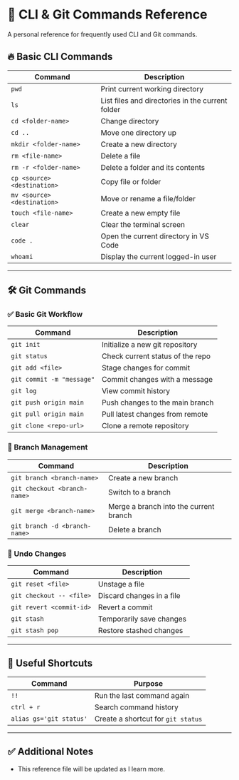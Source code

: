 # 📝 CLI & Git Commands Reference

A personal reference for frequently used CLI and Git commands.

## 🔥 Basic CLI Commands

| Command            | Description                                 |
|----------------|------------------------------------|
| `pwd`                | Print current working directory |
| `ls`                   | List files and directories in the current folder |
| `cd <folder-name>` | Change directory |
| `cd ..`            | Move one directory up
| `mkdir <folder-name>` | Create a new directory |
| `rm <file-name>` | Delete a file |
| `rm -r <folder-name>` | Delete a folder and its contents |
| `cp <source> <destination>` | Copy file or folder |
| `mv <source> <destination>` | Move or rename a file/folder |
| `touch <file-name>` | Create a new empty file |
| `clear` | Clear the terminal screen |
| `code .` | Open the current directory in VS Code |
| `whoami` | Display the current logged-in user |


---

## 🛠️ Git Commands

### ✅ Basic Git Workflow
| Command                  | Description |
|----------------|------------------------------------|
| `git init`              | Initialize a new git repository |
| `git status`         | Check current status of the repo |
| `git add <file>` | Stage changes for commit |
| `git commit -m "message"` | Commit changes with a message |
| `git log` | View commit history |
| `git push origin main` | Push changes to the main branch |
| `git pull origin main` | Pull latest changes from remote |
| `git clone <repo-url>` | Clone a remote repository |

### 🌱 Branch Management
| Command                  | Description |
|----------------|------------------------------------|
| `git branch <branch-name>` | Create a new branch |
| `git checkout <branch-name>` | Switch to a branch |
| `git merge <branch-name>` | Merge a branch into the current branch |
| `git branch -d <branch-name>` | Delete a branch |

### 🚫 Undo Changes
| Command                  | Description |
|----------------|------------------------------------|
| `git reset <file>` | Unstage a file |
| `git checkout -- <file>` | Discard changes in a file |
| `git revert <commit-id>` | Revert a commit |
| `git stash` | Temporarily save changes |
| `git stash pop` | Restore stashed changes |

---

## 🌟 Useful Shortcuts

| Command                  | Purpose |
|----------------|---------------------|
| `!!` | Run the last command again |
| `ctrl + r` | Search command history |
| `alias gs='git status'` | Create a shortcut for `git status` |

---

## ✅ Additional Notes
- This reference file will be updated as I learn more.

